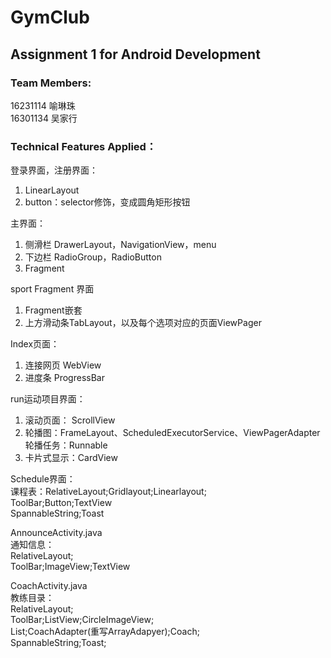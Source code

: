 # GymClub
## Assignment 1 for Android Development    
### Team Members:        
16231114 喻琳珠    
16301134 吴家行   

### Technical Features Applied：

登录界面，注册界面：	         
1. LinearLayout	      		
2. button：selector修饰，变成圆角矩形按钮	      	
	
主界面：		      
1. 侧滑栏 DrawerLayout，NavigationView，menu	            		
2. 下边栏 RadioGroup，RadioButton			      
3. Fragment		      
		      	
sport Fragment 界面      		
1. Fragment嵌套		      	
2. 上方滑动条TabLayout，以及每个选项对应的页面ViewPager      			
      
Index页面：      			
1. 连接网页 WebView      			
2. 进度条 ProgressBar      			
			      
run运动项目界面：        	  	
1. 滚动页面： ScrollView   	            		
2. 轮播图：FrameLayout、ScheduledExecutorService、ViewPagerAdapter            		
	轮播任务：Runnable		      
3. 卡片式显示：CardView		            
		
Schedule界面：		              
课程表：RelativeLayout;Gridlayout;Linearlayout;                		 
ToolBar;Button;TextView			      
SpannableString;Toast		            
            
AnnounceActivity.java      	 		  
通知信息：     		      
RelativeLayout;		      	
ToolBar;ImageView;TextView	      	
	
CoachActivity.java	 		             
教练目录：  		            
RelativeLayout;			            
ToolBar;ListView;CircleImageView;	                  	
List;CoachAdapter(重写ArrayAdapyer);Coach;		                  
SpannableString;Toast;		                  
            

